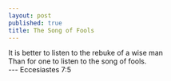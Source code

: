 ```yaml
---
layout: post
published: true
title: The Song of Fools
---
```

It is better to listen to the rebuke of a wise man  
Than for one to listen to the song of fools.  
--- Eccesiastes 7:5
